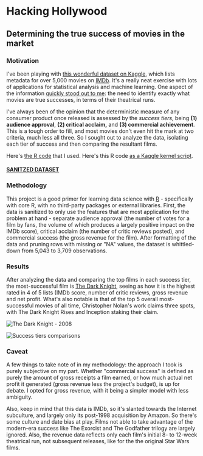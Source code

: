 # Hacking Hollywood
## Determining the true success of movies in the market
### Motivation
I've been playing with [this wonderful dataset on Kaggle](https://www.kaggle.com/deepmatrix/imdb-5000-movie-dataset), which lists metadata for over 5,000 movies on [IMDb](http://www.imdb.com). It's a really neat exercise with lots of applications for statistical analysis and machine learning. One aspect of the information [quickly stood out to me](https://www.kaggle.com/forums/f/1471/imdb-5000-movie-dataset/t/24086/revenue-feature-strength-and-the-almighty-imdb-score): the need to identify exactly what movies are true successes, in terms of their theatrical runs.

I've always been of the opinion that the deterministic measure of any consumer product once released is assessed by the _success tiers_, being **(1) audience approval**, **(2) critical acclaim,** and **(3) commercial achievement**. This is a tough order to fill, and most movies don't even hit the mark at two criteria, much less all three. So I sought out to analyze the data, isolating each tier of success and then comparing the resultant films. 

Here's [the R code](https://github.com/jasonsalas/hackinghollywood/blob/master/sanitizeandanalyze.r) that I used.
Here's this R code [as a Kaggle kernel script](https://www.kaggle.com/jasonsalas/d/deepmatrix/imdb-5000-movie-dataset/what-films-achieve-3-tiers-of-cinematic-success).

#### **[SANITZED DATASET](https://docs.google.com/spreadsheets/d/1E8Y79RIQHxjQLNxn6U8mCZsA6zVqfoBMFzeuccLnw1U/edit?usp=sharing)**

### Methodology
This project is a good primer for learning data science with [R](https://www.r-project.org/) - specifically with core R, with no third-party packages or external libraries. First, the data is sanitized to only use the features that are most application for the problem at hand - separate audience approval (the number of votes for a film by fans, the volume of which produces a largely positive impact on the IMDb score), critical acclaim (the number of critic reviews posted), and commercial success (the gross revenue for the film). After formatting of the data and pruning rows with missing or "NA" values, the dataset is whittled-down from 5,043 to 3,709 observations.

### Results
After analyzing the data and comparing the top films in each success tier, the most-successful film is [The Dark Knight](http://www.imdb.com/title/tt0468569/), seeing as how it is the highest rated in 4 of 5 lists (IMDb score, number of critic reviews, gross revenue and net profit. What's also notable is that of the top 5 overall most-successful movies of all time, Christopher Nolan's work claims three spots, with The Dark Knight Rises and Inception staking their claim.

![The Dark Knight - 2008](http://www.dan-dare.org/FreeFun/Images/BatmanDarkKnightWallpaper1024.jpg)

![Success tiers comparisons](https://dl.dropboxusercontent.com/u/12019700/movie-successes.jpg)

### Caveat
A few things to take note of in my methodology: the approach I took is purely subjective on my part. Whether "commercial success" is defined as purely the amount of gross receipts a film earned, or how much actual net profit it generated (gross revenue less the project's budget), is up for debate. I opted for gross revenue, with it being a simpler model with less ambiguity.  

Also, keep in mind that this data is IMDb, so it's slanted towards the Internet subculture, and largely only its post-1998 acquisition by Amazon. So there's some culture and date bias at play. Films not able to take advantage of the modern-era success like The Exorcist and The Godfather trilogy are largely ignored. Also, the revenue data reflects only each film's initial 8- to 12-week theatrical run, not subsequent releases, like for the the original Star Wars films. 
